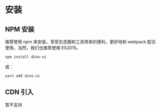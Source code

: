 # 安装

## NPM 安装
推荐使用 npm 来安装，享受生态圈和工具带来的便利，更好地和 webpack 配合使用，当然，我们也推荐使用 ES2015。
```sh
npm install dino-ui
```
或：
```sh
yarn add dino-ui
```

## CDN 引入
暂不支持